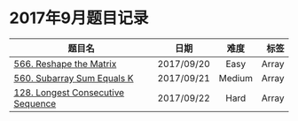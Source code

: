 # 2017年9月题目记录

题目名 | 日期 | 难度 | 标签
------|:----:|:----:|-----:
[566. Reshape the Matrix](https://leetcode.com/problems/reshape-the-matrix/#/description) | 2017/09/20 | Easy | Array
[560. Subarray Sum Equals K](https://leetcode.com/problems/subarray-sum-equals-k/description/ ) | 2017/09/21 | Medium | Array
[128. Longest Consecutive Sequence](https://leetcode.com/problems/longest-consecutive-sequence/description/) | 2017/09/22 | Hard | Array